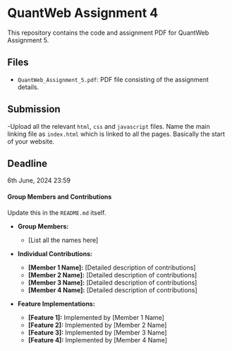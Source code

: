 # QuantWeb Assignment 4

This repository contains the code and assignment PDF for QuantWeb Assignment 5.

## Files

- `QuantWeb_Assignment_5.pdf`: PDF file consisting of the assignment details.

## Submission

-Upload all the relevant `html`, `css` and `javascript` files. Name the main linking file as `index.html` which is linked to all the pages. Basically the start of your website.

## Deadline

6th June, 2024 23:59

#### Group Members and Contributions

Update this in the `README.md` itself.

- **Group Members:**
  - [List all the names here]

- **Individual Contributions:**
  - **[Member 1 Name]:** [Detailed description of contributions]
  - **[Member 2 Name]:** [Detailed description of contributions]
  - **[Member 3 Name]:** [Detailed description of contributions]
  - **[Member 4 Name]:** [Detailed description of contributions]
  

- **Feature Implementations:**
  - **[Feature 1]:** Implemented by [Member 1 Name]
  - **[Feature 2]:** Implemented by [Member 2 Name]
  - **[Feature 3]:** Implemented by [Member 3 Name]
  - **[Feature 4]:** Implemented by [Member 4 Name]


